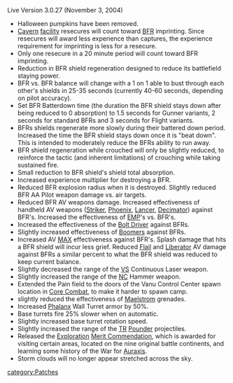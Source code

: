 Live Version 3.0.27 (November 3, 2004)

- Halloween pumpkins have been removed.
- [Cavern](/Cavern "wikilink") [facility](/facility "wikilink")
  resecures will count toward [BFR](/BFR "wikilink") imprinting. Since
  resecures will award less experience than captures, the experience
  requirement for imprinting is less for a resecure.
- Only one resecure in a 20 minute period will count toward BFR
  imprinting.
- Reduction in BFR shield regeneration designed to reduce its
  battlefield staying power.
- BFR vs. BFR balance will change with a 1 on 1 able to bust through
  each other's shields in 25-35 seconds (currently 40-60 seconds,
  depending on pilot accuracy).
- Set BFR Batterdown time (the duration the BFR shield stays down
  after being reduced to 0 absorption) to 1.5 seconds for Gunner
  variants, 2 seconds for standard BFRs and 3 seconds for Flight
  variants.
- BFRs shields regenerate more slowly during their battered down
  period. Increased the time the BFR shield stays down once it is
  "beat down". This is intended to moderately reduce the BFRs ability
  to run away.
- BFR shield regeneration while crouched will only be slightly
  reduced, to reinforce the tactic (and inherent limitations) of
  crouching while taking sustained fire.
- Small reduction to BFR shield's shield total absorption.
- Increased experience multiplier for destroying a BFR.
- Reduced BFR explosion radius when it is destroyed. Slightly reduced
  BFR AA Pilot weapon damage vs. air targets.
- Reduced BFR AV weapons damage. Increased effectiveness of handheld
  AV weapons ([Striker](/Striker "wikilink"),
  [Phoenix](/Phoenix "wikilink"), [Lancer](/Lancer "wikilink"),
  [Decimator](/Decimator "wikilink")) against BFR's. Increased the
  effectiveness of [EMP](/EMP "wikilink")'s vs. BFR's.
- Increased the effectiveness of the [Bolt
  Driver](/Bolt_Driver "wikilink") against BFRs.
- Slightly increased effectiveness of [Boomers](/ACE#Boomer "wikilink")
  against BFRs.
- Increased AV [MAX](/MAX "wikilink") effectiveness against BFR's.
  Splash damage that hits a BFR shield will incur less grief. Reduced
  [Flail](/Flail "wikilink") and [Liberator](/Liberator "wikilink") AV
  damage against BFRs a similar percent to what the BFR shield was
  reduced to keep current balance.
- Slightly decreased the range of the [VS](/VS "wikilink") Continuous
  Laser weapon.
- Slightly increased the range of the [NC](/NC "wikilink") Hammer
  weapon.
- Extended the Pain field to the doors of the Vanu Control Center
  spawn location in [Core Combat](/Core_Combat "wikilink"), to make it
  harder to spawn camp.
- slightly reduced the effectiveness of
  [Maelstrom](/Maelstrom "wikilink") grenades.
- Increased [Phalanx](/Phalanx "wikilink") Wall Turret armor by 50%.
- Base turrets fire 25% slower when on automatic.
- Slightly increased base turret rotation speed.
- Slightly increased the range of the [TR](/TR "wikilink")
  [Pounder](/Pounder "wikilink") projectiles.
- Released the [Exploration](/Exploration "wikilink") [Merit
  Commendation](/Merit_Commendation "wikilink"), which is awarded for
  visiting certain areas, located on the nine original battle
  continents, and learning some history of the War for
  [Auraxis](/Auraxis "wikilink").
- Storm clouds will no longer appear stretched across the sky.

[category:Patches](/category:Patches "wikilink")

